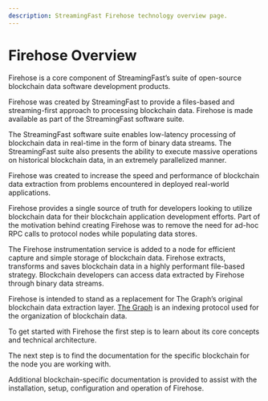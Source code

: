 ```yaml
---
description: StreamingFast Firehose technology overview page.
---
```


# Firehose Overview

Firehose is a core component of StreamingFast’s suite of open-source blockchain data software development products.

Firehose was created by StreamingFast to provide a files-based and streaming-first approach to processing blockchain data. Firehose is made available as part of the StreamingFast software suite.

The StreamingFast software suite enables low-latency processing of blockchain data in real-time in the form of binary data streams. The StreamingFast suite also presents the ability to execute massive operations on historical blockchain data, in an extremely parallelized manner.

Firehose was created to increase the speed and performance of blockchain data extraction from problems encountered in deployed real-world applications.&#x20;

Firehose provides a single source of truth for developers looking to utilize blockchain data for their blockchain application development efforts. Part of the motivation behind creating Firehose was to remove the need for ad-hoc RPC calls to protocol nodes while populating data stores.

The Firehose instrumentation service is added to a node for efficient capture and simple storage of blockchain data. Firehose extracts, transforms and saves blockchain data in a highly performant file-based strategy. Blockchain developers can access data extracted by Firehose through binary data streams.

Firehose is intended to stand as a replacement for The Graph’s original blockchain data extraction layer. [The Graph](https://thegraph.com/) is an indexing protocol used for the organization of blockchain data.

To get started with Firehose the first step is to learn about its core concepts and technical architecture.&#x20;

The next step is to find the documentation for the specific blockchain for the node you are working with.&#x20;

Additional blockchain-specific documentation is provided to assist with the installation, setup, configuration and operation of Firehose.
